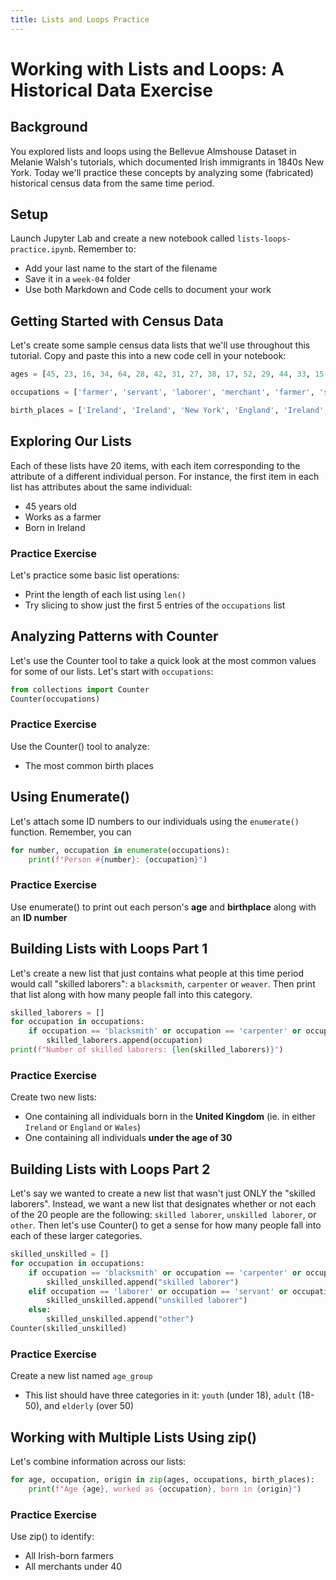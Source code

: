 ```yaml
---
title: Lists and Loops Practice
---
```


# Working with Lists and Loops: A Historical Data Exercise

## Background

You explored lists and loops using the Bellevue Almshouse Dataset in Melanie Walsh's tutorials, which documented Irish immigrants in 1840s New York. Today we'll practice these concepts by analyzing some (fabricated) historical census data from the same time period.

## Setup

Launch Jupyter Lab and create a new notebook called `lists-loops-practice.ipynb`. Remember to:

- Add your last name to the start of the filename
- Save it in a `week-04` folder
- Use both Markdown and Code cells to document your work

## Getting Started with Census Data

Let's create some sample census data lists that we'll use throughout this tutorial. Copy and paste this into a new code cell in your notebook:

```python
ages = [45, 23, 16, 34, 64, 28, 42, 31, 27, 38, 17, 52, 29, 44, 33, 15, 61, 36, 18, 41]

occupations = ['farmer', 'servant', 'laborer', 'merchant', 'farmer', 'servant', 'teacher', 'farmer', 'laborer', 'merchant', 'servant', 'farmer', 'laborer', 'blacksmith', 'carpenter', 'servant', 'farmer', 'weaver', 'servant', 'carpenter']

birth_places = ['Ireland', 'Ireland', 'New York', 'England', 'Ireland', 'Germany', 'New York', 'Ireland', 'Ireland', 'Scotland', 'Ireland', 'England', 'Ireland', 'Wales', 'Ireland', 'Ireland', 'Scotland', 'Ireland', 'Germany', 'Ireland']
```

## Exploring Our Lists

Each of these lists have 20 items, with each item corresponding to the attribute of a different individual person. For instance, the first item in each list has attributes about the same individual:

- 45 years old
- Works as a farmer
- Born in Ireland

### Practice Exercise

Let's practice some basic list operations:

- Print the length of each list using `len()`
- Try slicing to show just the first 5 entries of the `occupations` list

## Analyzing Patterns with Counter

Let's use the Counter tool to take a quick look at the most common values for some of our lists. Let's start with `occupations`:

```python
from collections import Counter
Counter(occupations)
```

### Practice Exercise

Use the Counter() tool to analyze:

- The most common birth places

## Using Enumerate()

Let's attach some ID numbers to our individuals using the `enumerate()` function. Remember, you can

```python
for number, occupation in enumerate(occupations):
    print(f"Person #{number}: {occupation}")
```

### Practice Exercise

Use enumerate() to print out each person's **age** and **birthplace** along with an **ID number**

## Building Lists with Loops Part 1

Let's create a new list that just contains what people at this time period would call "skilled laborers": a `blacksmith`, `carpenter` or `weaver`. Then print that list along with how many people fall into this category.

```python
skilled_laborers = []
for occupation in occupations:
    if occupation == 'blacksmith' or occupation == 'carpenter' or occupation == 'weaver':
        skilled_laborers.append(occupation)
print(f"Number of skilled laborers: {len(skilled_laborers)}")
```

### Practice Exercise

Create two new lists:

- One containing all individuals born in the **United Kingdom** (ie. in either `Ireland` or `England` or `Wales`)
- One containing all individuals **under the age of 30**

## Building Lists with Loops Part 2

Let's say we wanted to create a new list that wasn't just ONLY the "skilled laborers". Instead, we want a new list that designates whether or not each of the 20 people are the following: `skilled laborer`, `unskilled laborer`, or `other`. Then let's use Counter() to get a sense for how many people fall into each of these larger categories.

```python
skilled_unskilled = []
for occupation in occupations:
    if occupation == 'blacksmith' or occupation == 'carpenter' or occupation == 'weaver':
        skilled_unskilled.append("skilled laborer")
    elif occupation == 'laborer' or occupation == 'servant' or occupation == 'farmer':
        skilled_unskilled.append("unskilled laborer")
    else:
        skilled_unskilled.append("other")
Counter(skilled_unskilled)
```

### Practice Exercise

Create a new list named `age_group`

- This list should have three categories in it: `youth` (under 18), `adult` (18-50), and `elderly` (over 50)

## Working with Multiple Lists Using zip()

Let's combine information across our lists:

```python
for age, occupation, origin in zip(ages, occupations, birth_places):
    print(f"Age {age}, worked as {occupation}, born in {origin}")
```

### Practice Exercise

Use zip() to identify:

- All Irish-born farmers
- All merchants under 40

